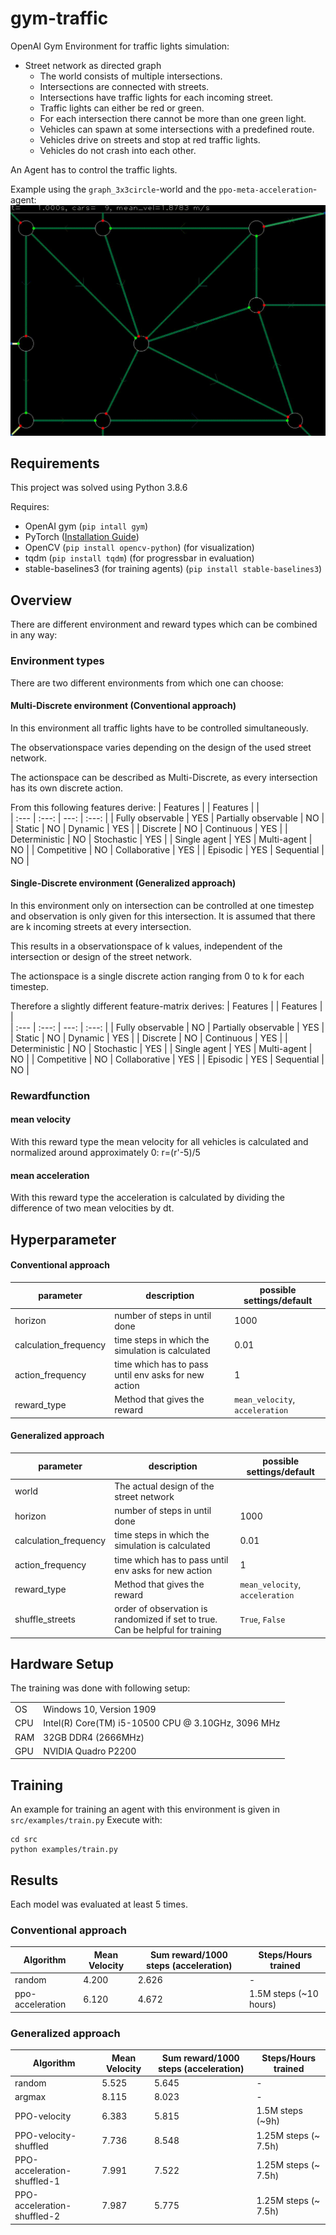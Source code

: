 # gym-traffic

OpenAI Gym Environment for traffic lights simulation:

* Street network as directed graph
    * The world consists of multiple intersections.
    * Intersections are connected with streets.
    * Intersections have traffic lights for each incoming street.
    * Traffic lights can either be red or green.
    * For each intersection there cannot be more than one green light.
    * Vehicles can spawn at some intersections with a predefined route.
    * Vehicles drive on streets and stop at red traffic lights.
    * Vehicles do not crash into each other.
    
An Agent has to control the traffic lights.

Example using the `graph_3x3circle`-world and the `ppo-meta-acceleration`-agent:
![](src/examples/video.gif)

## Requirements

This project was solved using Python 3.8.6

Requires:

* OpenAI gym (`pip intall gym`)
* PyTorch ([Installation Guide](https://pytorch.org/get-started/locally/))
* OpenCV (`pip install opencv-python`) (for visualization)
* tqdm (`pip install tqdm`) (for progressbar in evaluation)
* stable-baselines3 (for training agents) (`pip install stable-baselines3`)

## Overview
There are different environment and reward types which can be combined in any way:

### Environment types
There are two different environments from which one can choose: 

#### Multi-Discrete environment (Conventional approach)
In this environment all traffic lights have to be controlled simultaneously.

The observationspace varies depending on the design of the used street network.

The actionspace can be described as Multi-Discrete, as every intersection has its own discrete action.


From this following features derive:
| Features          |       |    Features          |       |        
| :---              | :---: |         ---:         | :---: |
| Fully observable  |  YES  | Partially observable |    NO |
| Static            |   NO  | Dynamic              |   YES |
| Discrete          |   NO  | Continuous           |   YES |
| Deterministic     |   NO  | Stochastic           |   YES |
| Single agent      |  YES  | Multi-agent          |    NO |
| Competitive       |   NO  | Collaborative        |   YES |
| Episodic          |  YES  | Sequential           |    NO |

#### Single-Discrete environment (Generalized approach)
In this environment only on intersection can be controlled at one timestep and observation is only given for this intersection.
It is assumed that there are k incoming streets at every intersection.

This results in a observationspace of k values, independent of the intersection or design of the street network.

The actionspace is a single discrete action ranging from 0 to k for each timestep.

Therefore a slightly different feature-matrix derives:
| Features          |       |    Features          |       |        
| :---              | :---: |         ---:         | :---: |
| Fully observable  |   NO  | Partially observable |   YES |
| Static            |   NO  | Dynamic              |   YES |
| Discrete          |   NO  | Continuous           |   YES |
| Deterministic     |   NO  | Stochastic           |   YES |
| Single agent      |  YES  | Multi-agent          |    NO |
| Competitive       |   NO  | Collaborative        |   YES |
| Episodic          |  YES  | Sequential           |    NO |

### Rewardfunction
#### mean velocity
With this reward type the mean velocity for all vehicles is calculated and normalized around approximately 0: r=(r'-5)/5

#### mean acceleration
With this reward type the acceleration is calculated by dividing the difference of two mean velocities by dt.

## Hyperparameter
#### Conventional approach
| parameter | description | possible settings/default | 
| --------- | ----------- | ----------------- |
| horizon | number of steps in until done | 1000 |
| calculation_frequency | time steps in which the simulation is calculated | 0.01 |
| action_frequency | time which has to pass until env asks for new action | 1 |
| reward_type | Method that gives the reward | `mean_velocity`, `acceleration` |

#### Generalized approach
| parameter | description | possible settings/default | 
| --------- | ----------- | ----------------- |
| world | The actual design of the street network |
| horizon | number of steps in until done | 1000 |
| calculation_frequency | time steps in which the simulation is calculated | 0.01 |
| action_frequency | time which has to pass until env asks for new action | 1 |
| reward_type | Method that gives the reward | `mean_velocity`, `acceleration` |
| shuffle_streets | order of observation is randomized if set to true. Can be helpful for training |`True`, `False` |

## Hardware Setup
The training was done with following setup:

|  |  |
| ---- | ---- |
OS | Windows 10, Version 1909
CPU | Intel(R) Core(TM) i5-10500 CPU @ 3.10GHz, 3096 MHz
RAM | 32GB DDR4 (2666MHz)
GPU | NVIDIA Quadro P2200
## Training
An example for training an agent with this environment is given in `src/examples/train.py`
Execute with:
````shell
cd src
python examples/train.py
````


## Results
Each model was evaluated at least 5 times.

### Conventional approach
| Algorithm | Mean Velocity | Sum reward/1000 steps (acceleration) | Steps/Hours trained | 
| --------- | ------------- | ------------------------------------ | ------------- |
random | 4.200 | 2.626 | - 
ppo-acceleration | 6.120  | 4.672 | 1.5M steps (~10 hours)

### Generalized approach
| Algorithm | Mean Velocity | Sum reward/1000 steps (acceleration) | Steps/Hours trained | 
| --------- | ------------- | ------------------------------------ | ------------- |
random | 5.525 | 5.645 | - 
argmax | 8.115 | 8.023 | - 
PPO-velocity | 6.383 | 5.815 | 1.5M steps (~9h) 
PPO-velocity-shuffled | 7.736 | 8.548 | 1.25M steps (~ 7.5h)
PPO-acceleration-shuffled-1 | 7.991 | 7.522 | 1.25M steps (~ 7.5h)
PPO-acceleration-shuffled-2 | 7.987 | 5.775 | 1.25M steps (~ 7.5h)
